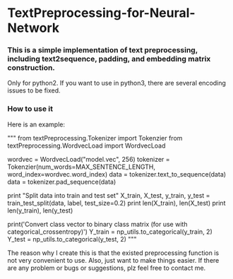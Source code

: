# TextPreprocessing-for-Neural-Network
### This is a simple implementation of text preprocessing, including text2sequence, padding, and embedding matrix construction.

Only for python2. If you want to use in python3, there are several encoding issues to be fixed.

### How to use it
Here is an example:

"""
from textPreprocessing.Tokenizer import Tokenzier
from textPreprocessing.WordvecLoad import WordvecLoad

wordvec = WordvecLoad("model.vec", 256)
tokenizer = Tokenzier(num_words=MAX_SENTENCE_LENGTH, word_index=wordvec.word_index)
data = tokenizer.text_to_sequence(data)
data = tokenizer.pad_sequence(data)

print "Split data into train and test set"
X_train, X_test, y_train, y_test = train_test_split(data, label, test_size=0.2)
print len(X_train), len(X_test)
print len(y_train), len(y_test)

print('Convert class vector to binary class matrix (for use with categorical_crossentropy)')
Y_train = np_utils.to_categorical(y_train, 2)
Y_test = np_utils.to_categorical(y_test, 2)
"""


The reason why I create this is that the existed preprocessing function is not very convenient to use. Also, just want to make things easier. If there are any problem or bugs or suggestions, plz feel free to contact me.
